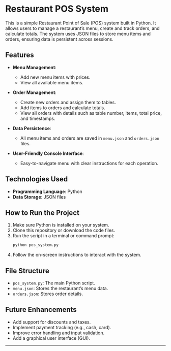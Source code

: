 # Restaurant POS System  

This is a simple Restaurant Point of Sale (POS) system built in Python. It allows users to manage a restaurant’s menu, create and track orders, and calculate totals. The system uses JSON files to store menu items and orders, ensuring data is persistent across sessions.  

## Features  
- **Menu Management**:  
  - Add new menu items with prices.  
  - View all available menu items.  

- **Order Management**:  
  - Create new orders and assign them to tables.  
  - Add items to orders and calculate totals.  
  - View all orders with details such as table number, items, total price, and timestamps.  

- **Data Persistence**:  
  - All menu items and orders are saved in `menu.json` and `orders.json` files.  

- **User-Friendly Console Interface**:  
  - Easy-to-navigate menu with clear instructions for each operation.  

## Technologies Used  
- **Programming Language**: Python  
- **Data Storage**: JSON files  

## How to Run the Project  
1. Make sure Python is installed on your system.  
2. Clone this repository or download the code files.  
3. Run the script in a terminal or command prompt:  
   ```bash
   python pos_system.py
   ```  
4. Follow the on-screen instructions to interact with the system.  

## File Structure  
- `pos_system.py`: The main Python script.  
- `menu.json`: Stores the restaurant’s menu data.  
- `orders.json`: Stores order details.  

## Future Enhancements  
- Add support for discounts and taxes.  
- Implement payment tracking (e.g., cash, card).  
- Improve error handling and input validation.  
- Add a graphical user interface (GUI).  

---
